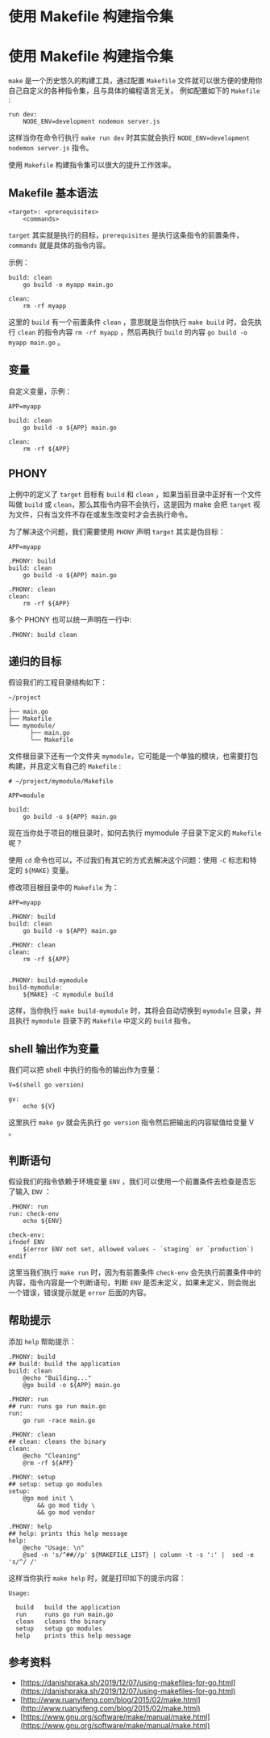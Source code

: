 # 使用 Makefile 构建指令集


# 使用 Makefile 构建指令集

`make` 是一个历史悠久的构建工具，通过配置 `Makefile` 文件就可以很方便的使用你自己自定义的各种指令集，且与具体的编程语言无关。
例如配置如下的 `Makefile` :
```
run dev:
	NODE_ENV=development nodemon server.js
```

这样当你在命令行执行 `make run dev` 时其实就会执行 `NODE_ENV=development nodemon server.js` 指令。

使用 `Makefile` 构建指令集可以很大的提升工作效率。

## Makefile 基本语法
```
<target>: <prerequisites>
    <commands>
```

`target` 其实就是执行的目标，`prerequisites` 是执行这条指令的前置条件，`commands` 就是具体的指令内容。

示例：
```
build: clean
	go build -o myapp main.go

clean:
	rm -rf myapp
```
这里的 `build` 有一个前置条件 `clean` ，意思就是当你执行 `make build` 时，会先执行 `clean` 的指令内容 `rm -rf myapp` ，然后再执行 `build` 的内容 `go build -o myapp main.go` 。

## 变量
自定义变量，示例：
```
APP=myapp

build: clean
	go build -o ${APP} main.go

clean:
	rm -rf ${APP}
```

## PHONY
上例中的定义了 `target` 目标有 `build` 和 `clean` ，如果当前目录中正好有一个文件叫做 `build` 或 `clean`，那么其指令内容不会执行，这是因为 make 会把 `target` 视为文件，只有当文件不存在或发生改变时才会去执行命令。

为了解决这个问题，我们需要使用 `PHONY` 声明 `target` 其实是伪目标：
```
APP=myapp

.PHONY: build
build: clean
	go build -o ${APP} main.go

.PHONY: clean
clean:
	rm -rf ${APP}
```

多个 PHONY 也可以统一声明在一行中:
```
.PHONY: build clean
```

## 递归的目标
假设我们的工程目录结构如下：
```
~/project

├── main.go
├── Makefile
└── mymodule/
      ├── main.go
      └── Makefile
```
文件根目录下还有一个文件夹 `mymodule`，它可能是一个单独的模块，也需要打包构建，并且定义有自己的 `Makefile` :

```
# ~/project/mymodule/Makefile

APP=module

build:
	go build -o ${APP} main.go
```

现在当你处于项目的根目录时，如何去执行 mymodule 子目录下定义的 `Makefile` 呢？

使用 `cd` 命令也可以，不过我们有其它的方式去解决这个问题：使用 `-C` 标志和特定的 `${MAKE}` 变量。

修改项目根目录中的 `Makefile` 为：
```
APP=myapp

.PHONY: build
build: clean
	go build -o ${APP} main.go

.PHONY: clean
clean:
	rm -rf ${APP}


.PHONY: build-mymodule
build-mymodule:
	${MAKE} -C mymodule build
```
这样，当你执行 `make build-mymodule` 时，其将会自动切换到 `mymodule` 目录，并且执行 `mymodule` 目录下的 `Makefile` 中定义的 `build` 指令。

## shell 输出作为变量
我们可以把 shell 中执行的指令的输出作为变量：
```
V=$(shell go version)

gv:
	echo ${V}
```
这里执行 `make gv` 就会先执行 `go version` 指令然后把输出的内容赋值给变量 V 。

## 判断语句
假设我们的指令依赖于环境变量 `ENV` ，我们可以使用一个前置条件去检查是否忘了输入 `ENV` ：
```
.PHONY: run
run: check-env
	echo ${ENV}

check-env:
ifndef ENV
    $(error ENV not set, allowed values - `staging` or `production`)
endif
```
这里当我们执行 `make run` 时，因为有前置条件 `check-env` 会先执行前置条件中的内容，指令内容是一个判断语句，判断 `ENV` 是否未定义，如果未定义，则会抛出一个错误，错误提示就是 `error` 后面的内容。

## 帮助提示
添加 `help` 帮助提示：
```
.PHONY: build
## build: build the application
build: clean
    @echo "Building..."
    @go build -o ${APP} main.go

.PHONY: run
## run: runs go run main.go
run:
	go run -race main.go

.PHONY: clean
## clean: cleans the binary
clean:
    @echo "Cleaning"
    @rm -rf ${APP}

.PHONY: setup
## setup: setup go modules
setup:
	@go mod init \
		&& go mod tidy \
		&& go mod vendor

.PHONY: help
## help: prints this help message
help:
	@echo "Usage: \n"
	@sed -n 's/^##//p' ${MAKEFILE_LIST} | column -t -s ':' |  sed -e 's/^/ /'
```

这样当你执行 `make help` 时，就是打印如下的提示内容：
```
Usage:

  build   build the application
  run     runs go run main.go
  clean   cleans the binary
  setup   setup go modules
  help    prints this help message
```

## 参考资料
- [https://danishpraka.sh/2019/12/07/using-makefiles-for-go.html](https://danishpraka.sh/2019/12/07/using-makefiles-for-go.html)
- [http://www.ruanyifeng.com/blog/2015/02/make.html](http://www.ruanyifeng.com/blog/2015/02/make.html)
- [https://www.gnu.org/software/make/manual/make.html](https://www.gnu.org/software/make/manual/make.html)

